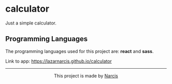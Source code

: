 # calculator

Just a simple calculator.

## Programming Languages

The programming languages used for this project are: <b>react</b> and <b>sass</b>.

Link to app: https://lazarnarcis.github.io/calculator

<hr>

<p align="center">This project is made by <a href="https://lazarnarcis.github.io">Narcis</a></p>
